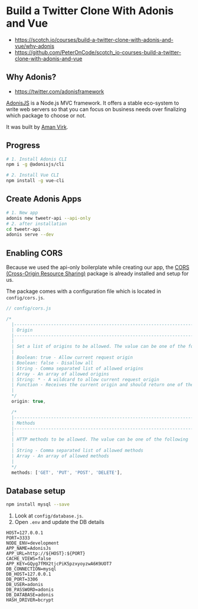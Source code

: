 # Build a Twitter Clone With Adonis and Vue

- <https://scotch.io/courses/build-a-twitter-clone-with-adonis-and-vue/why-adonis>
- <https://github.com/PeterOnCode/scotch_io-courses-build-a-twitter-clone-with-adonis-and-vue>


## Why Adonis?

- <https://twitter.com/adonisframework>

[AdonisJS](http://dev.adonisjs.com/) is a Node.js MVC framework. It offers a stable eco-system to write web servers so that you can focus on business needs over finalizing which package to choose or not.

It was built by [Aman Virk](https://twitter.com/AmanVirk1).

## Progress

```bash
# 1. Install Adonis CLI
npm i -g @adonisjs/cli

# 2. Install Vue CLI
npm install -g vue-cli
```

## Create Adonis Apps

```bash
# 1. New app
adonis new tweetr-api --api-only
# 2. after installation
cd tweetr-api
adonis serve --dev
```

## Enabling CORS

Because we used the api-only boilerplate while creating our app, the [CORS (Cross-Origin Resource Sharing)](https://en.wikipedia.org/wiki/Cross-origin_resource_sharing) package is already installed and setup for us.

The package comes with a configuration file which is located in `config/cors.js`.

```javascript
// config/cors.js

/*
  |--------------------------------------------------------------------------
  | Origin
  |--------------------------------------------------------------------------
  |
  | Set a list of origins to be allowed. The value can be one of the following
  |
  | Boolean: true - Allow current request origin
  | Boolean: false - Disallow all
  | String - Comma separated list of allowed origins
  | Array - An array of allowed origins
  | String: * - A wildcard to allow current request origin
  | Function - Receives the current origin and should return one of the above values.
  |
  */
  origin: true,

  /*
  |--------------------------------------------------------------------------
  | Methods
  |--------------------------------------------------------------------------
  |
  | HTTP methods to be allowed. The value can be one of the following
  |
  | String - Comma separated list of allowed methods
  | Array - An array of allowed methods
  |
  */
  methods: ['GET', 'PUT', 'POST', 'DELETE'],
```
## Database setup

```bash
npm install mysql --save
```

1. Look at `config/database.js`.
1. Open `.env` and update the DB details

```text
HOST=127.0.0.1
PORT=3333
NODE_ENV=development
APP_NAME=AdonisJs
APP_URL=http://${HOST}:${PORT}
CACHE_VIEWS=false
APP_KEY=GQyg7fMX2tjcPiK5pzxyoyzwA6K9UOT7
DB_CONNECTION=mysql
DB_HOST=127.0.0.1
DB_PORT=3306
DB_USER=adonis
DB_PASSWORD=adonis
DB_DATABASE=adonis
HASH_DRIVER=bcrypt
```
